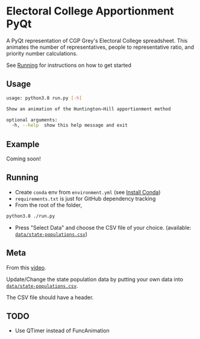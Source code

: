 # Electoral College Apportionment PyQt

A PyQt representation of CGP Grey's Electoral College spreadsheet. This animates
the number of representatives, people to representative ratio, and priority
number calculations.

See [Running](#running) for instructions on how to get started

## Usage

```bash
usage: python3.8 run.py [-h]

Show an animation of the Huntington–Hill apportionment method

optional arguments:
  -h, --help  show this help message and exit
```

## Example

Coming soon!

## Running

-   Create `conda` env from `environment.yml` (see [Install Conda](https://conda.io/projects/conda/en/latest/user-guide/install/index.html))
-   `requirements.txt` is just for GitHub dependency tracking
-   From the root of the folder,

```bash
python3.8 ./run.py
```

-   Press "Select Data" and choose the CSV file of your choice. (available: [`data/state-populations.csv`](https://github.com/k-donn/ec-apportionment/blob/master/data/state-populations.csv))

## Meta

From this [video](https://www.youtube.com/watch?v=6JN4RI7nkes).

Update/Change the state population data by putting your own data into [`data/state-populations.csv`](https://github.com/k-donn/ec-apportionment/blob/master/data/state-populations.csv).

The CSV file should have a header.

## TODO

-   Use QTimer instead of FuncAnimation
